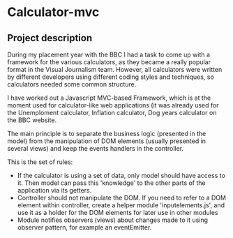 Calculator-mvc
==============

## Project description 

During my placement year with the BBC I had a task to come up with a framework for the various calculators, 
as they became a really popular format in the Visual Journalism team. However, all calculators were
written by different developers using different coding styles and techniques, so calculators needed some common structure. 

I have worked out a Javascript MVC-based Framework, which is at the moment used for calculator-like web applications
(it was already used for the Unemploment calculator, Inflation calculator, Dog years calculator
on the BBC website. 

The main principle is to separate the business logic (presented in the model) from the manipulation of DOM elements
(usually presented in several views) and keep the events handlers in the controller.

This is the set of rules:

* If the calculator is using a set of data, only model should have access to it. Then model can pass this 'knowledge' to the other parts of the application via its getters.
* Controller should not manipulate the DOM. If you need to refer to a DOM element within controller, create a helper module 'inputelements.js',
  and use it as a holder for the DOM elements for later use in other modules
* Module notifies observers (views) about changes made to it using observer pattern, for example an eventEmitter. 




